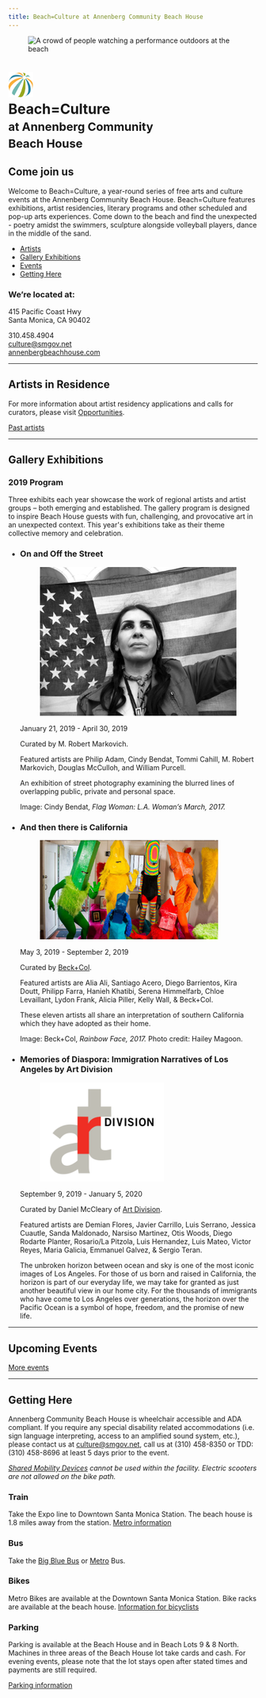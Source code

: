 ```yaml
---
title: Beach=Culture at Annenberg Community Beach House
---
```


<figure>
  <img
    src="https://static-artsamo.digitalservice.la/uploads/beach-culture.jpg"
    alt="A crowd of people watching a performance outdoors at the beach"
    height="300" />
</figure>


<h1>
  <img src="/assets/images/icon-beachhouse.png" height="50" alt="" />
  <br />
  Beach=Culture
  <br />
  <small>
    at Annenberg Community
    <br />
    Beach House
  </small>
</h1>


Come join us
------------

Welcome to Beach=Culture, a year-round series of free arts and culture events at the Annenberg Community Beach House. Beach=Culture features exhibitions, artist residencies, literary programs and other scheduled and pop-up arts experiences. Come down to the beach and find the unexpected - poetry amidst the swimmers, sculpture alongside volleyball players, dance in the middle of the sand.


<nav class="action" markdown="1">

*   [Artists](#artists-in-residence)
*   [Gallery Exhibitions](#gallery-exhibitions)
*   [Events](#upcoming-events)
*   [Getting Here](#getting-here)

</nav>


### We’re located at:

415 Pacific Coast Hwy  
Santa Monica, CA 90402

310.458.4904  
[culture@smgov.net](mailto:culture@smgov.net)[](mailto:culture@smgov.net)  
<a href="https://annenbergbeachhouse.com">annenbergbeachhouse.com</a>


* * *


Artists in Residence
--------------------

For more information about artist residency applications and calls for curators, please visit [Opportunities](/opportunities-for-artists/).

<p class="action" markdown="1">

[Past artists](/beach-culture-artists/)

</p>


* * *


Gallery Exhibitions
-------------------

### 2019 Program

Three exhibits each year showcase the work of regional artists and artist groups – both emerging and established. The gallery program is designed to inspire Beach House guests with fun, challenging, and provocative art in an unexpected context. This year's exhibitions take as their theme collective memory and celebration.

<div class="artists" markdown="1">

*   ### On and Off the Street
   
    <figure><img src="/uploads/cindy-bendat.jpg" height="300" alt="" /></figure>

    January 21, 2019 - April 30, 2019

    Curated by M. Robert Markovich.

    Featured artists are Philip Adam, Cindy Bendat, Tommi Cahill, M. Robert Markovich, Douglas McCulloh, and William Purcell.

    An exhibition of street photography examining the blurred lines of overlapping public, private and personal space.
    
    Image: Cindy Bendat, _Flag Woman: L.A. Woman’s March, 2017._
   
*   ### And then there is California
   
    <figure><img src="/uploads/rainbow-face-by-hailey-magoon.jpg" height="200" alt="" /></figure>

    May 3, 2019 - September 2, 2019

    Curated by [Beck+Col](http://beckandcol.com/).

    Featured artists are Alia Ali, Santiago Acero, Diego Barrientos, Kira Doutt, Philipp Farra, Hanieh Khatibi, Serena Himmelfarb, Chloe Levaillant, Lydon Frank, Alicia Piller, Kelly Wall, & Beck+Col.

    These eleven artists all share an interpretation of southern California which they have adopted as their home.

    Image: Beck+Col, _Rainbow Face, 2017._ Photo credit: Hailey Magoon.
   
*   ### Memories of Diaspora: Immigration Narratives of Los Angeles by Art Division
   
    <figure><img src="/uploads/art-division.png" height="200" alt="" /></figure>

    September 9, 2019 - January 5, 2020

    Curated by Daniel McCleary of [Art Division](https://www.artdivision.org/).

    Featured artists are Demian Flores, Javier Carrillo, Luis Serrano, Jessica Cuautle, Sanda Maldonado, Narsiso Martinez, Otis Woods, Diego Rodarte Planter, Rosario/La Pitzola, Luis Hernandez, Luis Mateo, Victor Reyes, Maria Galicia, Emmanuel Galvez, & Sergio Teran.

    The unbroken horizon between ocean and sky is one of the most iconic images of Los Angeles. For those of us born and raised in California, the horizon is part of our everyday life, we may take for granted as just another beautiful view in our home city. For the thousands of immigrants who have come to Los Angeles over generations, the horizon over the Pacific Ocean is a symbol of hope, freedom, and the promise of new life.

</div>


* * *


Upcoming Events
---------------

<ol
  class="events"
  data-events-locations="Annenberg Community Beach House"
  data-events-limit="6">
</ol>
<script src="/assets/js/events.js"></script>

<p data-events-more class="action" markdown="1" style="visibility: hidden;">

[More events](/beach-culture-events/)

</p>


* * *


Getting Here
------------

Annenberg Community Beach House is wheelchair accessible and ADA compliant. If you require any special disability related accommodations (i.e. sign language interpreting, access to an amplified sound system, etc.), please contact us at [culture@smgov.net](mailto:culture@smgov.net), call us at (310) 458-8350 or TDD: (310) 458-8696 at least 5 days prior to the event.

_[Shared Mobility Devices](https://www.smgov.net/Departments/PCD/Transportation/Shared-Mobility-Services/) cannot be used within the facility. Electric scooters are not allowed on the bike path._

### Train

Take the Expo line to Downtown Santa Monica Station. The beach house is 1.8 miles away from the station. [Metro information](http://metro.net/)

### Bus

Take the [Big Blue Bus](http://bigbluebus.com/) or [Metro](http://metro.net/) Bus.

### Bikes

Metro Bikes are available at the Downtown Santa Monica Station. Bike racks are available at the beach house. [Information for bicyclists](https://www.smgov.net/Departments/PCD/Transportation/Bicyclists/)

### Parking

Parking is available at the Beach House and in Beach Lots 9 & 8 North. Machines in three areas of the Beach House lot take cards and cash. For evening events, please note that the lot stays open after stated times and payments are still required.

[Parking information](http://www.smgov.net/parking)
